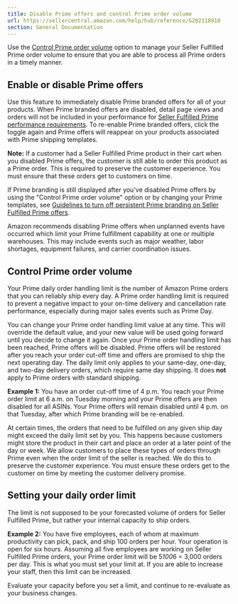 ```yaml
---
title: Disable Prime offers and control Prime order volume
url: https://sellercentral.amazon.com/help/hub/reference/G202118910
section: General Documentation
---
```


Use the [Control Prime order volume](/sbr#edit_prime_order_volume) option to
manage your Seller Fulfilled Prime order volume to ensure that you are able to
process all Prime orders in a timely manner.

## Enable or disable Prime offers

Use this feature to immediately disable Prime branded offers for all of your
products. When Prime branded offers are disabled, detail page views and orders
will not be included in your performance for [Seller Fulfilled Prime
performance requirements](/gp/help/G202072550). To re-enable Prime branded
offers, click the toggle again and Prime offers will reappear on your products
associated with Prime shipping templates.

**Note:** If a customer had a Seller Fulfilled Prime product in their cart
when you disabled Prime offers, the customer is still able to order this
product as a Prime order. This is required to preserve the customer
experience. You must ensure that these orders get to customers on time.

If Prime branding is still displayed after you've disabled Prime offers by
using the "Control Prime order volume" option or by changing your Prime
templates, see [Guidelines to turn off persistent Prime branding on Seller
Fulfilled Prime offers](/gp/help/G4HBG47F73MK7257).

Amazon recommends disabling Prime offers when unplanned events have occurred
which limit your Prime fulfillment capability at one or multiple warehouses.
This may include events such as major weather, labor shortages, equipment
failures, and carrier coordination issues.

##  Control Prime order volume

Your Prime daily order handling limit is the number of Amazon Prime orders
that you can reliably ship every day. A Prime order handling limit is required
to prevent a negative impact to your on-time delivery and cancellation rate
performance, especially during major sales events such as Prime Day.

You can change your Prime order handling limit value at any time. This will
override the default value, and your new value will be used going forward
until you decide to change it again. Once your Prime order handling limit has
been reached, Prime offers will be disabled. Prime offers will be restored
after you reach your order cut-off time and offers are promised to ship the
next operating day. The daily limit only applies to your same-day, one-day,
and two-day delivery orders, which require same day shipping. It does **not**
apply to Prime orders with standard shipping.

**Example 1:** You have an order cut-off time of 4 p.m. You reach your Prime
order limit at 6 a.m. on Tuesday morning and your Prime offers are then
disabled for all ASINs. Your Prime offers will remain disabled until 4 p.m. on
that Tuesday, after which Prime branding will be re-enabled.

At certain times, the orders that need to be fulfilled on any given ship day
might exceed the daily limit set by you. This happens because customers might
store the product in their cart and place an order at a later point of the day
or week. We allow customers to place these types of orders through Prime even
when the order limit of the seller is reached. We do this to preserve the
customer experience. You must ensure these orders get to the customer on time
by meeting the customer delivery promise.

## Setting your daily order limit

The limit is not supposed to be your forecasted volume of orders for Seller
Fulfilled Prime, but rather your internal capacity to ship orders.

**Example 2:** You have five employees, each of whom at maximum productivity
can pick, pack, and ship 100 orders per hour. Your operation is open for six
hours. Assuming all five employees are working on Seller Fulfilled Prime
orders, your Prime order limit will be 5*100*6 = 3,000 orders per day. This is
what you must set your limit at. If you are able to increase your staff, then
this limit can be increased.

Evaluate your capacity before you set a limit, and continue to re-evaluate as
your business changes.

